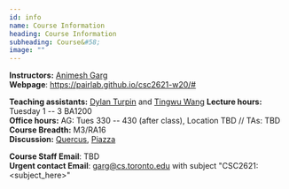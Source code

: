 ```yaml
---
id: info
name: Course Information
heading: Course Information
subheading: Course&#58;
image: ""
---
```


**Instructors:**  [Animesh Garg](http://animesh.garg.tech)  
**Webpage**: https://pairlab.github.io/csc2621-w20/#

**Teaching assistants:** [Dylan Turpin](http://www.cs.toronto.edu/~dylanturpin/) and [Tingwu Wang](http://www.cs.toronto.edu/~tingwuwang/)
**Lecture hours:** Tuesday 1 -- 3 BA1200  
**Office hours:** AG: Tues 330 -- 430 (after class), Location TBD  //  TAs: TBD  
**Course Breadth:** M3/RA16  
**Discussion:** [Quercus](https://q.utoronto.ca/courses/130911), [Piazza](https://piazza.com/class/k58dhm1uifx2s0)

**Course Staff Email**: TBD  
**Urgent contact Email**: garg@cs.toronto.edu with subject "CSC2621: <subject_here>"
